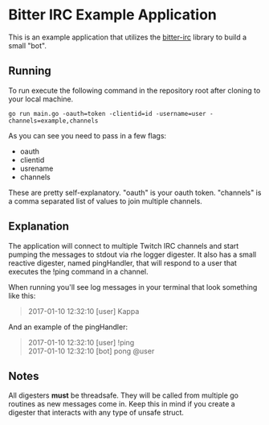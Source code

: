 # Bitter IRC Example Application

This is an example application that utilizes the [bitter-irc](https://github.com/jpiontek/bitter-irc) library to build a small "bot".

## Running

To run execute the following command in the repository root after cloning to your local machine.

```
go run main.go -oauth=token -clientid=id -username=user -channels=example,channels
```

As you can see you need to pass in a few flags:

* oauth
* clientid
* usrename
* channels

These are pretty self-explanatory. "oauth" is your oauth token. "channels" is a comma separated list of values to join multiple channels.

## Explanation

The application will connect to multiple Twitch IRC channels and start pumping the messages to stdout via rhe logger digester. 
It also has a small reactive digester, named pingHandler, that will respond to a user that executes the !ping command in a channel.

When running you'll see log messages in your terminal that look something like this:

> 2017-01-10 12:32:10 [user] Kappa 

And an example of the pingHandler:

> 2017-01-10 12:32:10 [user] !ping  
> 2017-01-10 12:32:10 [bot] pong @user

## Notes

All digesters **must** be threadsafe. They will be called from multiple go routines as new messages come in. Keep this in mind 
if you create a digester that interacts with any type of unsafe struct. 

